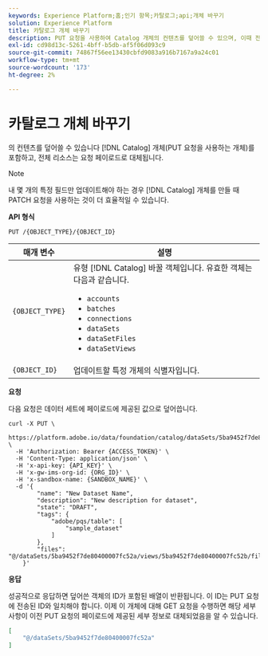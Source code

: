 ```yaml
---
keywords: Experience Platform;홈;인기 항목;카탈로그;api;개체 바꾸기
solution: Experience Platform
title: 카탈로그 개체 바꾸기
description: PUT 요청을 사용하여 Catalog 개체의 컨텐츠를 덮어쓸 수 있으며, 이때 전체 리소스는 요청 페이로드로 대체됩니다.
exl-id: cd98d13c-5261-4bff-b5db-af5f06d093c9
source-git-commit: 74867f56ee13430cbfd9083a916b7167a9a24c01
workflow-type: tm+mt
source-wordcount: '173'
ht-degree: 2%

---
```


# 카탈로그 개체 바꾸기

의 컨텐츠를 덮어쓸 수 있습니다 [!DNL Catalog] 개체(PUT 요청을 사용하는 개체)를 포함하고, 전체 리소스는 요청 페이로드로 대체됩니다.

>[!NOTE]
>
>내 몇 개의 특정 필드만 업데이트해야 하는 경우 [!DNL Catalog] 개체를 만들 때 PATCH 요청을 사용하는 것이 더 효율적일 수 있습니다.

**API 형식**

```http
PUT /{OBJECT_TYPE}/{OBJECT_ID}
```

| 매개 변수 | 설명 |
| --- | --- |
| `{OBJECT_TYPE}` | 유형 [!DNL Catalog] 바꿀 객체입니다. 유효한 객체는 다음과 같습니다. <ul><li>`accounts`</li><li>`batches`</li><li>`connections`</li><li>`dataSets`</li><li>`dataSetFiles`</li><li>`dataSetViews`</li></ul> |
| `{OBJECT_ID}` | 업데이트할 특정 개체의 식별자입니다. |

**요청**

다음 요청은 데이터 세트에 페이로드에 제공된 값으로 덮어씁니다.

```shell
curl -X PUT \
  https://platform.adobe.io/data/foundation/catalog/dataSets/5ba9452f7de80400007fc52a \
  -H 'Authorization: Bearer {ACCESS_TOKEN}' \
  -H 'Content-Type: application/json' \
  -H 'x-api-key: {API_KEY}' \
  -H 'x-gw-ims-org-id: {ORG_ID}' \
  -H 'x-sandbox-name: {SANDBOX_NAME}' \
  -d '{
        "name": "New Dataset Name",
        "description": "New description for dataset",
        "state": "DRAFT",
        "tags": {
            "adobe/pqs/table": [
                "sample_dataset"
            ]
        },
        "files": "@/dataSets/5ba9452f7de80400007fc52a/views/5ba9452f7de80400007fc52b/files"
    }'
```

**응답**

성공적으로 응답하면 덮어쓴 객체의 ID가 포함된 배열이 반환됩니다. 이 ID는 PUT 요청에 전송된 ID와 일치해야 합니다. 이제 이 개체에 대해 GET 요청을 수행하면 해당 세부 사항이 이전 PUT 요청의 페이로드에 제공된 세부 정보로 대체되었음을 알 수 있습니다.

```json
[
    "@/dataSets/5ba9452f7de80400007fc52a"
]
```
